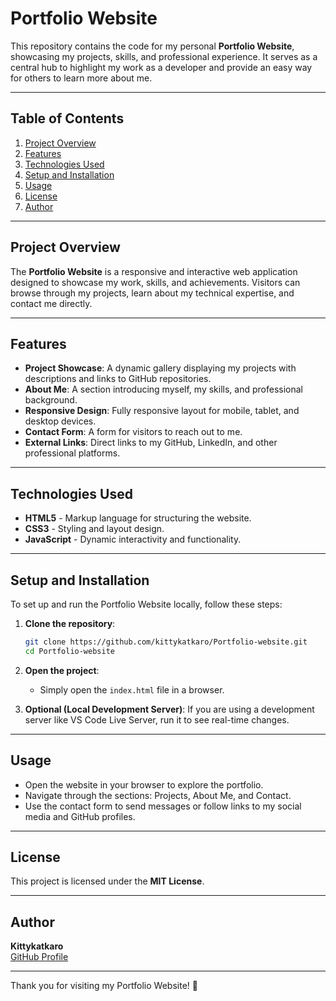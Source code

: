 # Portfolio Website

This repository contains the code for my personal **Portfolio Website**, showcasing my projects, skills, and professional experience. It serves as a central hub to highlight my work as a developer and provide an easy way for others to learn more about me.

---

## Table of Contents
1. [Project Overview](#project-overview)
2. [Features](#features)
3. [Technologies Used](#technologies-used)
4. [Setup and Installation](#setup-and-installation)
5. [Usage](#usage)
6. [License](#license)
7. [Author](#author)

---

## Project Overview
The **Portfolio Website** is a responsive and interactive web application designed to showcase my work, skills, and achievements. Visitors can browse through my projects, learn about my technical expertise, and contact me directly.

---

## Features
- **Project Showcase**: A dynamic gallery displaying my projects with descriptions and links to GitHub repositories.
- **About Me**: A section introducing myself, my skills, and professional background.
- **Responsive Design**: Fully responsive layout for mobile, tablet, and desktop devices.
- **Contact Form**: A form for visitors to reach out to me.
- **External Links**: Direct links to my GitHub, LinkedIn, and other professional platforms.

---

## Technologies Used
- **HTML5** - Markup language for structuring the website.
- **CSS3** - Styling and layout design.
- **JavaScript** - Dynamic interactivity and functionality.

---

## Setup and Installation
To set up and run the Portfolio Website locally, follow these steps:

1. **Clone the repository**:
   ```bash
   git clone https://github.com/kittykatkaro/Portfolio-website.git
   cd Portfolio-website
   ```
2. **Open the project**:
   - Simply open the `index.html` file in a browser.

3. **Optional (Local Development Server)**:
   If you are using a development server like VS Code Live Server, run it to see real-time changes.

---

## Usage
- Open the website in your browser to explore the portfolio.
- Navigate through the sections: Projects, About Me, and Contact.
- Use the contact form to send messages or follow links to my social media and GitHub profiles.

---

## License
This project is licensed under the **MIT License**.

---

## Author
**Kittykatkaro**  
[GitHub Profile](https://github.com/kittykatkaro)  

---

Thank you for visiting my Portfolio Website! 🚀
